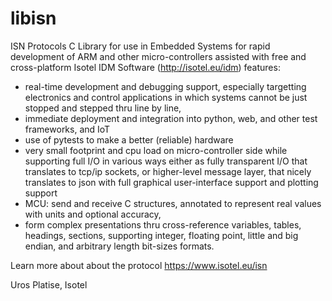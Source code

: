 # libisn

ISN Protocols C Library for use in Embedded Systems for rapid development of ARM and other
micro-controllers assisted with free and cross-platform Isotel IDM Software
(http://isotel.eu/idm) features:

- real-time development and debugging support, especially targetting electronics and control
  applications in which systems cannot be just stopped and stepped thru line by line,
- immediate deployment and integration into python, web, and other test frameworks, and IoT
- use of pytests to make a better (reliable) hardware
- very small footprint and cpu load on micro-controller side while supporting full I/O in various ways
  either as fully transparent I/O that translates to tcp/ip sockets, or higher-level message layer, that
  nicely translates to json with full graphical user-interface support and plotting support
- MCU: send and receive C structures, annotated to represent real values with units and optional accuracy,
- form complex presentations thru cross-reference variables, tables, headings, sections, supporting
  integer, floating point, little and big endian, and arbitrary length bit-sizes formats.
  
Learn more about about the protocol https://www.isotel.eu/isn

Uros Platise, Isotel
